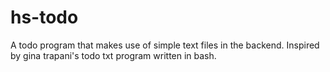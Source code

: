 hs-todo
=======

A todo program that makes use of simple text files in the backend.
Inspired by gina trapani's todo txt program written in bash.
